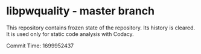 # libpwquality - master branch

This repository contains frozen state of the repository.
Its history is cleared. It is used only for static code
analysis with Codacy.

Commit Time: 1699952437